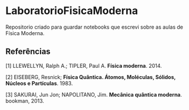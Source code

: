 # LaboratorioFisicaModerna
Repositorio criado para guardar notebooks que escrevi sobre as aulas de Física Moderna.

## Referências

[1] LLEWELLYN, Ralph A.; TIPLER, Paul A. **Física moderna**. 2014.

[2] EISEBERG, Resnick; **Física Quântica. Átomos, Moléculas, Sólidos, Núcleos e Partículas**. 1983.

[3] SAKURAI, Jun Jon; NAPOLITANO, Jim. **Mecânica quântica moderna**. bookman, 2013.
